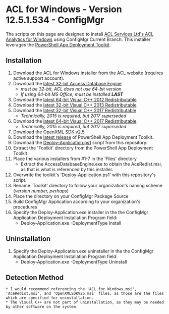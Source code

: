# ACL for Windows - Version 12.5.1.534 - ConfigMgr

The scripts on this page are designed to install [ACL Services Ltd's ACL Analytics for Windows](https://www.acl.com/products/acl-analytics/) using ConfigMgr Current Branch. This installer leverages the [PowerShell App Deployment Toolkit](http://psappdeploytoolkit.com/).

## Installation

1. Download the ACL for Windows installer from the ACL website (requires active support account).
1. Download the [latest 32-bit Access Database Engine](https://www.microsoft.com/en-us/download/details.aspx?id=13255 "AccessDatabaseEngine.exe")
    * *must be 32-bit, ACL does not use 64-bit version*
    * *If using 64-bit MS Office, must be installed **LAST***
1. Download the [latest 64-bit Visual C++ 2012 Redistributable](https://www.microsoft.com/en-us/download/details.aspx?id=30679)
1. Download the [latest 32-bit Visual C++ 2013 Redistributable](http://download.microsoft.com/download/0/5/6/056dcda9-d667-4e27-8001-8a0c6971d6b1/vcredist_x86.exe)
1. Download the [latest 32-bit Visual C++ 2017 Redistributable](https://aka.ms/vs/15/release/vc_redist.x86.exe)
    * *Technically, 2015 is required, but 2017 superseded*
1. Download the [latest 64-bit Visual C++ 2017 Redistributable](https://aka.ms/vs/15/release/vc_redist.x64.exe)
    * *Technically, 2015 is required, but 2017 superseded*
1. Download the [OpenXML SDK v2.5](https://www.microsoft.com/en-us/download/details.aspx?id=30425 "OpenXMLSDKV25.msi")
1. Download the [latest release](https://github.com/PSAppDeployToolkit/PSAppDeployToolkit/releases/latest) of PowerShell App Deployment Toolkit.
1. Download the [Deploy-Application.ps1](https://github.com/aentringer/CMAppScripts/raw/master/ACL/Deploy-Application.ps1) script from this repository.
1. Extract the 'Toolkit' directory from the PowerShell App Deployment Toolkit
1. Place the various installers from #1-7 in the 'Files' directory
    * Extract the AccessDatabaseEngine.exe to obtain the AceRedist.msi, as that is what is referenced by this installer.
1. Overwrite the toolkit's 'Deploy-Application.ps1' with this repository's script.
1. Rename 'Toolkit' directory to follow your organization's naming scheme (*version number, perhaps*)
1. Place the directory on your ConfigMgr Package Source
1. Build ConfigMgr Application according to your organization's procedures
1. Specify the Deploy-Application.exe installer in the the ConfigMgr Application Deployment Installation Program field:
    * Deploy-Application.exe -DeploymentType Install

## Uninstallation

1. Specify the Deploy-Application.exe uninstaller in the the ConfigMgr Application Deployment Installation Program field:
    * Deploy-Application.exe -DeploymentType Uninstall

## Detection Method

    * I would recommend referencing the 'ACL for Windows.msi', 'AceRedist.msi', and 'OpenXMLSDKV25.msi' files, as those are the files which are specified for uninstallation.
    * The Visual C++ are not part of uninstallation, as they may be needed by other software on the system.
